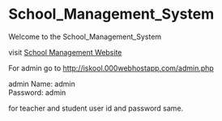 # School_Management_System
Welcome to the School_Management_System 

visit <a href="http://iskool.000webhostapp.com/">School Management Website</a>

For admin go to http://iskool.000webhostapp.com/admin.php

admin Name:  admin  
Password:    admin 

for teacher and student user id and password same.
